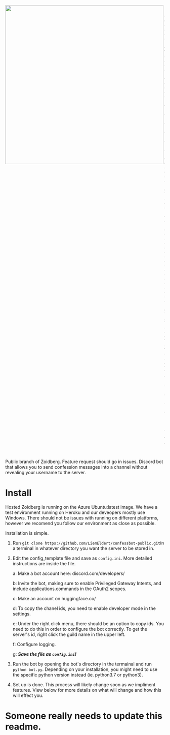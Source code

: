 <img align="left" width=500 src="https://user-images.githubusercontent.com/45272685/118345209-fb8ecf80-b500-11eb-9f24-d662a27818dc.jpg">

```

8888888888P         d8b      888 888                                    888               888
      d88P          Y8P      888 888                                    888               888
     d88P                    888 888                                    888               888
    d88P    .d88b.  888  .d88888 88888b.   .d88b.  888d888 .d88b.       88888b.   .d88b.  888888
   d88P    d88""88b 888 d88" 888 888 "88b d8P  Y8b 888P"  d88P"88b      888 "88b d88""88b 888
  d88P     888  888 888 888  888 888  888 88888888 888    888  888      888  888 888  888 888
 d88P      Y88..88P 888 Y88b 888 888 d88P Y8b.     888    Y88b 888      888 d88P Y88..88P Y88b.
d8888888888 "Y88P"  888  "Y88888 88888P"   "Y8888  888     "Y88888      88888P"   "Y88P"   "Y888
                                                               888
                                                          Y8b d88P
                                                           "Y88P"
```

Public branch of Zoidberg. Feature request should go in issues. Discord bot that allows you to send confession messages
into a channel without revealing your username to the server.

# Install

Hosted Zoidberg is running on the Azure Ubuntu:latest image. We have a test environment running on Heroku and our deveopers mostly use Windows. There should not be issues with running on different platforms, however we recomend you follow our environment as close as possible. 

Installation is simple.

1. Run `git clone https://github.com/LiemEldert/confessbot-public.git`in a terminal in whatever directory you want the
   server to be stored in.
2. Edit the config_template file and save as `config.ini`. More detailed instructions are inside the file. 

      a: Make a bot account here: discord.com/developers/

      b: Invite the bot, making sure to enable Privileged Gateway Intents, and include applications.commands in the OAuth2 scopes.

      c: Make an account on huggingface.co/

      d: To copy the chanel ids, you need to enable developer mode in the settings.

      e: Under the right click menu, there should be an option to copy ids. You need to do this in order to configure the
   bot correctly. To get the server's id, right click the guild name in the upper left. 

      f: Configure logging. 

      g: ***Save the file as `config.ini`!***

3. Run the bot by opening the bot's directory in the termainal and run `python bot.py`. Depending on your installation,
   you might need to use the specific python version instead (ie. python3.7 or python3).
4. Set up is done. This process will likely change soon as we impliment features. View below for more details on what
   will change and how this will effect you.

# Someone really needs to update this readme.

